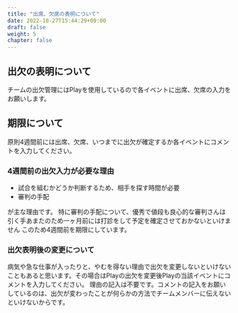 ```yaml
---
title: "出席、欠席の表明について"
date: 2022-10-27T15:44:29+09:00
draft: false
weight: 5
chapter: false
---
```


## 出欠の表明について
チームの出欠管理にはPlayを使用しているので各イベントに出席、欠席の入力をお願いします。

## 期限について
原則4週間前には出席、欠席、いつまでに出欠が確定するか各イベントにコメントを入力してください。

### 4週間前の出欠入力が必要な理由
- 試合を組むかどうか判断するため、相手を探す時間が必要
- 審判の手配

が主な理由です。
特に審判の手配について、優秀で値段も良心的な審判さんは引く手あまたのため一ヶ月前には打診をして予定を確定させておかないといけません
このため4週間前を期限にしています。

### 出欠表明後の変更について
病気や急な仕事が入ったりと、やむを得ない理由で出欠を変更しないといけないこともあると思います。その場合はPlayの出欠を変更後Playの当該イベントにコメントを入力してください。
理由の記入は不要です。コメントの記入をお願いしているのは、出欠が変わったことが何らかの方法でチームメンバーに伝えないといけないからです。
